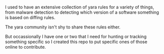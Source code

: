 I used to have an extensive collection of yara rules for a variety of things, from malware detection to detecting which version of a software something is based on diffing rules.

The yara community isn't shy to share these rules either.

But occassionally I have one or two that I need for hunting or tracking something specific so I created this repo to put specific ones of those online to contribute.
